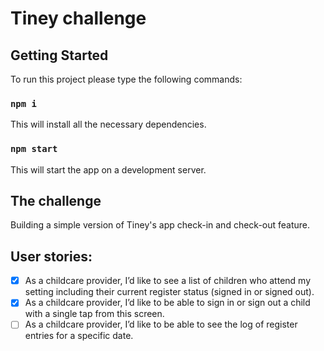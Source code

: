 # Tiney challenge

## Getting Started

To run this project please type the following commands:

### `npm i`

This will install all the necessary dependencies.

### `npm start`

This will start the app on a development server. 

## The challenge

Building a simple version of Tiney's app check-in and check-out feature.

## User stories:

- [x] As a childcare provider, I’d like to see a list of children who attend my setting including their current register status (signed in or signed out).
- [x] As a childcare provider, I’d like to be able to sign in or sign out a child with a single tap from this screen.
- [ ] As a childcare provider, I’d like to be able to see the log of register entries for a specific date.
